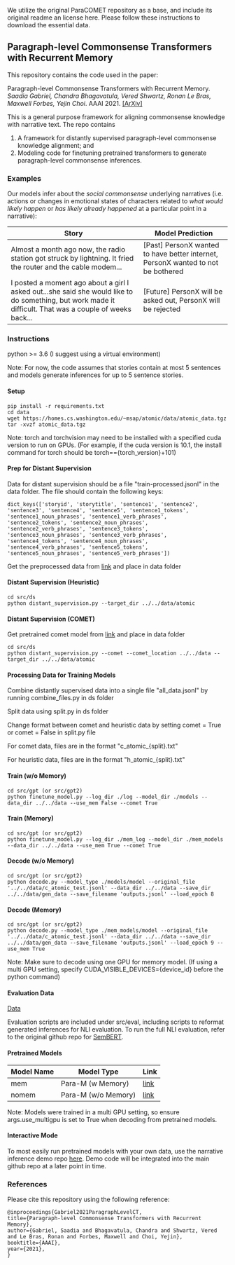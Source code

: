 We utilize the original ParaCOMET repository as a base, and include its original readme an license here. Please follow these instructions to download the essential data. 

## Paragraph-level Commonsense Transformers with Recurrent Memory 

This repository contains the code used in the paper:

Paragraph-level Commonsense Transformers with Recurrent Memory. *Saadia Gabriel, Chandra Bhagavatula, Vered Shwartz, Ronan Le Bras, Maxwell Forbes, Yejin Choi*. AAAI 2021. [[ArXiv]](https://arxiv.org/abs/2010.01486)

This is a general purpose framework for aligning commonsense knowledge with narrative text. The repo contains 

1) A framework for distantly supervised paragraph-level commonsense knowledge alignment; and 
2) Modeling code for finetuning pretrained transformers to generate paragraph-level commonsense inferences. 

### Examples 

Our models infer about the *social commonsense* underlying narratives (i.e. actions or changes in emotional states of characters related to *what would likely happen* or *has likely already happened* at a particular point in a narrative):

|Story | Model Prediction          | 
|-----------|---------------------|
|Almost a month ago now, the radio station got struck by lightning. It fried the router and the cable modem...      | [Past] PersonX wanted to have better internet, PersonX wanted to not be bothered  |
|I posted a moment ago about a girl I asked out...she said she would like to do something, but work made it difficult. That was a couple of weeks back...      | [Future] PersonX will be asked out, PersonX will be rejected |


### Instructions 

python >= 3.6  (I suggest using a virtual environment) 

Note: For now, the code assumes that stories contain at most 5 sentences and models generate inferences for up to 5 sentence stories. 

#### Setup

```
pip install -r requirements.txt 
cd data
wget https://homes.cs.washington.edu/~msap/atomic/data/atomic_data.tgz 
tar -xvzf atomic_data.tgz 
```

Note: torch and torchvision may need to be installed with a specified cuda version to run on GPUs. 
(For example, if the cuda version is 10.1, the install command for torch should be torch=={torch_version}+101)

#### Prep for Distant Supervision 

Data for distant supervision should be a file "train-processed.jsonl" in the data folder. The file should contain the following keys:

```
dict_keys(['storyid', 'storytitle', 'sentence1', 'sentence2', 'sentence3', 'sentence4', 'sentence5', 'sentence1_tokens', 'sentence1_noun_phrases', 'sentence1_verb_phrases', 'sentence2_tokens', 'sentence2_noun_phrases', 'sentence2_verb_phrases', 'sentence3_tokens', 'sentence3_noun_phrases', 'sentence3_verb_phrases', 'sentence4_tokens', 'sentence4_noun_phrases', 'sentence4_verb_phrases', 'sentence5_tokens', 'sentence5_noun_phrases', 'sentence5_verb_phrases'])
```

Get the preprocessed data from [link](https://drive.google.com/drive/u/0/folders/1PNyCgWsC7-wyk3h9E7e2_MVoKO8-iawx) and place in data folder

#### Distant Supervision (Heuristic) 

```
cd src/ds
python distant_supervision.py --target_dir ../../data/atomic 
```

#### Distant Supervision (COMET) 

Get pretrained comet model from [link](https://drive.google.com/drive/folders/17QQM9oVAS-vY-tIHUxjR2e2Sz3DBVYjj?usp=sharing) and place in data folder

```
cd src/ds
python distant_supervision.py --comet --comet_location ../../data --target_dir ../../data/atomic 
```

#### Processing Data for Training Models 

Combine distantly supervised data into a single file "all_data.jsonl" by running combine_files.py in ds folder  

Split data using split.py in ds folder 

Change format between comet and heuristic data by setting comet = True or comet = False in split.py file 

For comet data, files are in the format "c_atomic_{split}.txt"

For heuristic data, files are in the format "h_atomic_{split}.txt"

#### Train (w/o Memory)

```
cd src/gpt (or src/gpt2) 
python finetune_model.py --log_dir ./log --model_dir ./models --data_dir ../../data --use_mem False --comet True 
```
#### Train (Memory)

```
cd src/gpt (or src/gpt2) 
python finetune_model.py --log_dir ./mem_log --model_dir ./mem_models --data_dir ../../data --use_mem True --comet True
```

#### Decode (w/o Memory) 

```
cd src/gpt (or src/gpt2) 
python decode.py --model_type ./models/model --original_file '../../data/c_atomic_test.jsonl' --data_dir ../../data --save_dir ../../data/gen_data --save_filename 'outputs.jsonl' --load_epoch 8 
```
#### Decode (Memory)

```
cd src/gpt (or src/gpt2) 
python decode.py --model_type ./mem_models/model --original_file '../../data/c_atomic_test.jsonl' --data_dir ../../data --save_dir ../../data/gen_data --save_filename 'outputs.jsonl' --load_epoch 9 --use_mem True
```
Note: Make sure to decode using one GPU for memory model. (If using a multi GPU setting, specify CUDA_VISIBLE_DEVICES={device_id} before the python command)

#### Evaluation Data 

[Data](https://github.com/skgabriel/paracomet/blob/main/data/gold_set.jsonl)

Evaluation scripts are included under src/eval, including scripts to reformat generated inferences for NLI evaluation. To run the full NLI evaluation, refer to the original github repo for [SemBERT](https://github.com/cooelf/SemBERT). 

#### Pretrained Models 

|Model Name | Model Type          | Link                                                                                 |   
|-----------|---------------------|--------------------------------------------------------------------------------------|
|mem        | Para-M (w Memory)   | [link](https://drive.google.com/drive/u/0/folders/1HHTUtUBoYbH5u7dnXzWnteCIMzTUVd9d) |
|nomem      | Para-M (w/o Memory) | [link](https://drive.google.com/drive/u/0/folders/1HHTUtUBoYbH5u7dnXzWnteCIMzTUVd9d) |

Note: Models were trained in a multi GPU setting, so ensure args.use_multigpu is set to True when decoding from pretrained models. 

#### Interactive Mode 

To most easily run pretrained models with your own data, use the narrative inference demo repo [here](https://github.com/skgabriel/narrative_inference_demo). Demo code will be integrated into the main github repo at a later point in time.  

### References 

Please cite this repository using the following reference:

```
@inproceedings{Gabriel2021ParagraphLevelCT,
title={Paragraph-level Commonsense Transformers with Recurrent Memory},
author={Gabriel, Saadia and Bhagavatula, Chandra and Shwartz, Vered and Le Bras, Ronan and Forbes, Maxwell and Choi, Yejin},
booktitle={AAAI},
year={2021},
}
```

